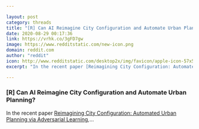 ```yaml
---

layout: post
category: threads
title: "[R] Can AI Reimagine City Configuration and Automate Urban Planning?"
date: 2020-08-29 00:17:36
link: https://vrhk.co/3gFD7gw
image: https://www.redditstatic.com/new-icon.png
domain: reddit.com
author: "reddit"
icon: http://www.redditstatic.com/desktop2x/img/favicon/apple-icon-57x57.png
excerpt: "In the recent paper [Reimagining City Configuration: Automated Urban Planning via Adversarial Learning](<https://arxiv.org/pdf/2008.09912.pdf>)*,*..."

---
```


### [R] Can AI Reimagine City Configuration and Automate Urban Planning?

In the recent paper [Reimagining City Configuration: Automated Urban Planning via Adversarial Learning](<https://arxiv.org/pdf/2008.09912.pdf>)*,*...